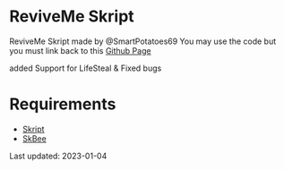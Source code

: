 # ReviveMe Skript
ReviveMe Skript made by @SmartPotatoes69
You may use the code but you must link back to this <a href="https://github.com/SmartPotatoes69/ReviveMe">Github Page</a>

added Support for LifeSteal & Fixed bugs

# **Requirements**

- <a href="https://github.com/SkriptLang/Skript/releases">Skript</a>
- <a href="https://github.com/ShaneBeee/SkBee/releases">SkBee</a>


Last updated: 2023-01-04
